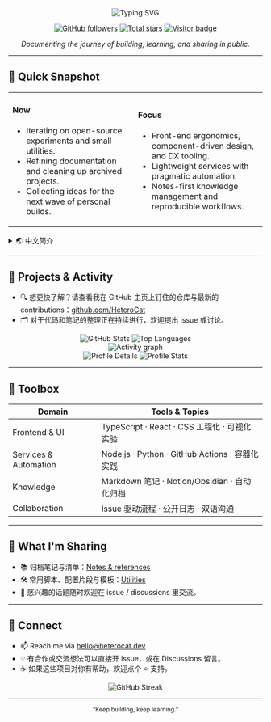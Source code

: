 <div align="center">
  <img src="https://readme-typing-svg.demolab.com?font=Fira+Code&size=28&duration=3000&pause=800&center=true&vCenter=true&width=620&lines=Hi%2C+I'm+HeteroCat!;Engineer+%7C+Maker+%7C+Learner" alt="Typing SVG" />
  <p>
    <a href="https://github.com/HeteroCat?tab=followers" target="_blank"><img src="https://img.shields.io/github/followers/HeteroCat?label=Followers&style=for-the-badge&color=4C8EDA" alt="GitHub followers" /></a>
    <a href="https://github.com/HeteroCat?tab=stars" target="_blank"><img src="https://img.shields.io/github/stars/HeteroCat?affiliations=OWNER%2CCOLLABORATOR&style=for-the-badge&color=E9967A" alt="Total stars" /></a>
    <a href="https://profile-counter.glitch.me/HeteroCat/count.svg" target="_blank"><img src="https://img.shields.io/badge/dynamic/json?url=https%3A%2F%2Fprofile-counter.glitch.me%2FHeteroCat%2Fcount.json&label=Visitors&query=%24.value&style=for-the-badge&color=7F9CF5" alt="Visitor badge" /></a>
  </p>
  <p><em>Documenting the journey of building, learning, and sharing in public.</em></p>
</div>

---

## 🧭 Quick Snapshot

<table>
  <tr>
    <td>
      <h4>Now</h4>
      <ul>
        <li>Iterating on open-source experiments and small utilities.</li>
        <li>Refining documentation and cleaning up archived projects.</li>
        <li>Collecting ideas for the next wave of personal builds.</li>
      </ul>
    </td>
    <td>
      <h4>Focus</h4>
      <ul>
        <li>Front-end ergonomics, component-driven design, and DX tooling.</li>
        <li>Lightweight services with pragmatic automation.</li>
        <li>Notes-first knowledge management and reproducible workflows.</li>
      </ul>
    </td>
  </tr>
</table>

<details>
  <summary>🌏 中文简介</summary>
  <p>
    喜欢把点子落地成原型，记录踩坑心得，偶尔分享一些让开发更顺手的小工具。
  </p>
</details>

---

## 📌 Projects & Activity

- 🔍 想更快了解？请查看我在 GitHub 主页上钉住的仓库与最新的 contributions：<a href="https://github.com/HeteroCat" target="_blank">github.com/HeteroCat</a>
- 🗂️ 对于代码和笔记的整理正在持续进行，欢迎提出 issue 或讨论。

<div align="center">
  <img src="https://github-readme-stats.vercel.app/api?username=HeteroCat&show_icons=true&theme=transparent&hide_border=true" alt="GitHub Stats" />
  <img src="https://github-readme-stats.vercel.app/api/top-langs/?username=HeteroCat&layout=compact&theme=transparent&hide_border=true" alt="Top Languages" />
</div>

<div align="center">
  <img src="https://github-readme-activity-graph.vercel.app/graph?username=HeteroCat&theme=react-dark&hide_border=true" alt="Activity graph" />
</div>

<div align="center">
  <img src="https://github-profile-summary-cards.vercel.app/api/cards/profile-details?username=HeteroCat&theme=github_dark" alt="Profile Details" />
  <img src="https://github-profile-summary-cards.vercel.app/api/cards/stats?username=HeteroCat&theme=github_dark" alt="Profile Stats" />
</div>

---

## 🧰 Toolbox

| Domain | Tools & Topics |
| --- | --- |
| Frontend & UI | TypeScript · React · CSS 工程化 · 可视化实验 |
| Services & Automation | Node.js · Python · GitHub Actions · 容器化实践 |
| Knowledge | Markdown 笔记 · Notion/Obsidian · 自动化归档 |
| Collaboration | Issue 驱动流程 · 公开日志 · 双语沟通 |

---

## 🔄 What I'm Sharing

- 📚 归档笔记与清单：<a href="https://github.com/HeteroCat?tab=repositories&q=notes&type=&language=&sort=" target="_blank">Notes & references</a>
- 🛠️ 常用脚本、配置片段与模板：<a href="https://github.com/HeteroCat?tab=repositories&q=template&type=&language=&sort=" target="_blank">Utilities</a>
- 💬 感兴趣的话题随时欢迎在 issue / discussions 里交流。

---

## 🤝 Connect

- 📫 Reach me via <a href="mailto:hello@heterocat.dev">hello@heterocat.dev</a>
- 💡 有合作或交流想法可以直接开 issue，或在 Discussions 留言。
- ☕ 如果这些项目对你有帮助，欢迎点个 ⭐ 支持。

<div align="center">
  <img src="https://github-readme-streak-stats.herokuapp.com/?user=HeteroCat&theme=transparent&hide_border=true" alt="GitHub Streak" />
</div>

---

<div align="center">
  <sub>“Keep building, keep learning.”</sub>
</div>
